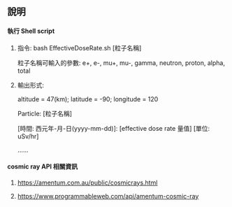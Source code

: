 ## 說明

#### 執行 Shell script

1. 指令: bash EffectiveDoseRate.sh [粒子名稱]

   粒子名稱可輸入的參數: e+, e-, mu+, mu-, gamma, neutron, proton, alpha, total

2. 輸出形式:

   altitude = 47(km); latitude = -90; longitude = 120
   
   Particle: [粒子名稱]
   
   [時間: 西元年-月-日(yyyy-mm-dd)]: [effective dose rate 量值] [單位: uSv/hr]
   
   ......
   
#### cosmic ray API 相關資訊

1. https://amentum.com.au/public/cosmicrays.html

2. https://www.programmableweb.com/api/amentum-cosmic-ray

